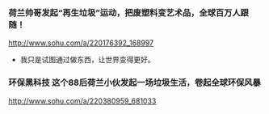 ### 荷兰帅哥发起“再生垃圾”运动，把废塑料变艺术品，全球百万人跟随！
http://www.sohu.com/a/220176392_168997
- 我只是试图通过做东西，让世界变得更好。

### 环保黑科技  这个88后荷兰小伙发起一场垃圾生活，卷起全球环保风暴
http://www.sohu.com/a/220380959_681033